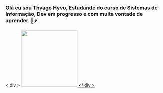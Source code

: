 ### Olá eu sou Thyago Hyvo, Estudande do curso de Sistemas de Informação, Dev em progresso e com muita vontade de aprender. 👋⚡

< div >
  <a href="https://beacons.ai/thg1">
  <img height="180em" src="https://github-readme-stats.vercel.app/api?username=thg1&show_icons=true&theme=dark&include_all_commits=true&count_private=true"/>
</ div >

